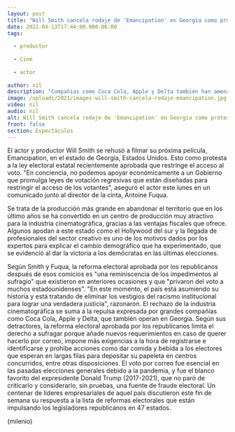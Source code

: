 ```yaml
---
layout: post
title: "Will Smith cancela rodaje de 'Emancipation' en Georgia como protesta a ley electoral"
date: 2021-04-13T17:44:00.000-06:00
tags:
  
  - productor
  
  - Cine
  
  - actor
  
author: nil
description: "Compañías como Coca Cola, Apple y Delta también han amenazado con abandonar el estado a raíz de la reforma electoral. "
image: /uploads/2021/images-will-smith-cancela-rodaje-emancipation.jpg
video: nil
audio: nil
alt: Will Smith cancela rodaje de 'Emancipation' en Georgia como protesta a ley electoral
front: false
section: Espectáculos
---
```


El actor y productor Will Smith se rehusó a filmar su próxima película, Emancipation, en el estado de Georgia, Estados Unidos. Esto como protesta a la ley electoral estatal recientemente aprobada que restringe el acceso al voto. 
"En conciencia, no podemos apoyar económicamente a un Gobierno que promulga leyes de votación regresivas que están diseñadas para restringir el acceso de los votantes", aseguró el actor este lunes en un comunicado junto al director de la cinta, Antoine Fuqua. 

Se trata de la producción más grande en abandonar el territorio que en los último años se ha convertido en un centro de producción muy atractivo para la industria cinematográfica, gracias a las ventajas fiscales que ofrece. 
Algunos apodan a este estado como el Hollywood del sur  y la llegada de profesionales del sector creativo es uno de los motivos dados por los expertos para explicar el cambio demográfico que ha experimentado, que se evidenció al dar la victoria a los demócratas en las últimas elecciones. 

Según Smith y Fuqua, la reforma electoral aprobada por los republicanos después de esos comicios es "una reminiscencia de los impedimentos al sufragio" que existieron en anteriores ocasiones y que "privaron del voto a muchos estadounidenses". 
"En este momento, el país está asumiendo su historia y está tratando de eliminar los vestigios del racismo institucional para lograr una verdadera justicia", razonaron. 
El rechazo de la industria cinematográfica se suma a la repulsa expresada por grandes compañías como Coca Cola, Apple y Delta, que también operan en Georgia. 
Según sus detractores, la reforma electoral aprobada por los republicanos limita el derecho a sufragar porque añade nuevos requerimientos en caso de querer hacerlo por correo, impone más exigencias a la hora de registrarse e identificarse y prohíbe acciones como dar comida y bebida a los electores que esperan en largas filas para depositar su papeleta en centros concurridos, entre otras disposiciones. 
El voto por correo fue esencial en las pasadas elecciones generales debido a la pandemia, y fue el blanco favorito del expresidente Donald Trump (2017-2021), que no paró de criticarlo y considerarlo, sin pruebas, una fuente de fraude electoral. 
Un centenar de líderes empresariales de aquel país discutieron este fin de semana su respuesta a la lista de reformas electorales que están impulsando los legisladores republicanos en 47 estados. 

(milenio)